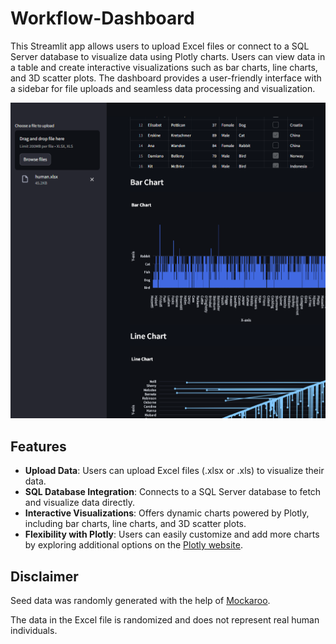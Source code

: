 # Workflow-Dashboard

This Streamlit app allows users to upload Excel files or connect to a SQL Server database to visualize data using Plotly charts. Users can view data in a table and create interactive visualizations such as bar charts, line charts, and 3D scatter plots. The dashboard provides a user-friendly interface with a sidebar for file uploads and seamless data processing and visualization.

<img src="github_image/workflow-example.png">

## Features

- **Upload Data**: Users can upload Excel files (.xlsx or .xls) to visualize their data.
- **SQL Database Integration**: Connects to a SQL Server database to fetch and visualize data directly.
- **Interactive Visualizations**: Offers dynamic charts powered by Plotly, including bar charts, line charts, and 3D scatter plots.
- **Flexibility with Plotly**: Users can easily customize and add more charts by exploring additional options on the [Plotly website](https://plotly.com/python/).


## Disclaimer

Seed data was randomly generated with the help of [Mockaroo](https://www.mockaroo.com).

The data in the Excel file is randomized and does not represent real human individuals.
